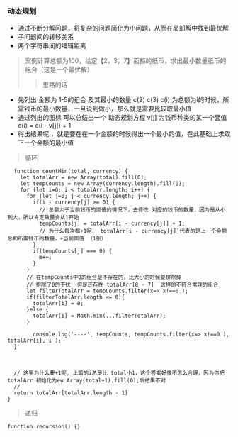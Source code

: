 ### 动态规划
- 通过不断分解问题，将复杂的问题简化为小问题，从而在局部解中找到最优解
- 子问题间的转移关系
- 两个字符串间的编辑距离

> 案例计算总额为100，给定【2，3，7】面额的纸币，求出最小数量纸币的组合（这是一个最优解）
>> 思路的话
- 先列出 金额为  1-5的组合 及其最小的数量   c(2) c(3) c(i) 为总额为i的时候，所需钱币的最小数量，一旦说到做小，那么就是需要比较取最小值
- 通过列出的图标 可以总结出一个 动态规划方程 v[j] 为钱币种类的某一个面值 c(i) = c(i - v[j]) + 1
- 得出结果呢 ，就是要在在一个金额的时候得出一个最小的值，在此基础上求取下一个金额的最小值
> 循环


      function countMin(total, currency) {
        let totalArr = new Array(total).fill(0);
        let tempCounts = new Array(currency.length).fill(0);
        for (let i=0; i < totalArr.length; i++) {
          for (let j=0; j < currency.length; j++) {
            if(i - currency[j] >= 0) {
              // 总额大于当前钱币的面值的情况下，去修改 对应的钱币的数量，因为是从小到大，所以肯定数量会从1开始
              tempCounts[j] = totalArr[i - currency[j]] + 1;
              // 为什么每次都+1呢， totalArr[i - currency[j]]代表的是上一个金额总和所需钱币的数量，+当前面值 （1张）
            }
            if(tempCounts[j] === 0) {
              m++;
            }
          }
          // 在tempCounts中0的组合是不存在的，比大小的时候要排除掉
          // 排除了0的干扰  但是还存在 totalArr[8 - 7]  这样的不符合常理的组合
          let filterTotalArr = tempCounts.filter(x=> x!==0 );
          if(filterTotalArr.length <= 0){
            totalArr[i] = 0;
          }else {
            totalArr[i] = Math.min(...filterTotalArr);
          }
         
            console.log('----', tempCounts, tempCounts.filter(x=> x!==0 ), totalArr[i], i );
      }



      // 这里为什么要+1呢, 上面的i总是比 total小1，这个答案好像不怎么合理，因为你把totalArr 初始化为ew Array(total+1).fill(0);后结果不对
      // 
      return totalArr[totalArr.length - 1]
    }


> 递归

    function recursion() {}
  